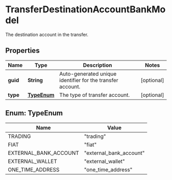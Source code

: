 

# TransferDestinationAccountBankModel

The destination account in the transfer.

## Properties

| Name | Type | Description | Notes |
|------------ | ------------- | ------------- | -------------|
|**guid** | **String** | Auto-generated unique identifier for the transfer account. |  [optional] |
|**type** | [**TypeEnum**](#TypeEnum) | The type of transfer account. |  [optional] |



## Enum: TypeEnum

| Name | Value |
|---- | -----|
| TRADING | &quot;trading&quot; |
| FIAT | &quot;fiat&quot; |
| EXTERNAL_BANK_ACCOUNT | &quot;external_bank_account&quot; |
| EXTERNAL_WALLET | &quot;external_wallet&quot; |
| ONE_TIME_ADDRESS | &quot;one_time_address&quot; |



